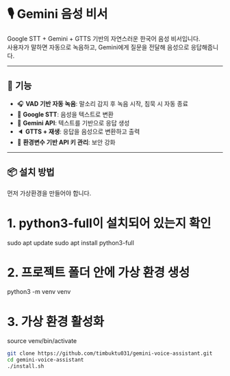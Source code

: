 # 🎙️ Gemini 음성 비서

Google STT + Gemini + GTTS 기반의 자연스러운 한국어 음성 비서입니다.  
사용자가 말하면 자동으로 녹음하고, Gemini에게 질문을 전달해 음성으로 응답해줍니다.

---

## 🚀 기능

- 🎧 **VAD 기반 자동 녹음**: 말소리 감지 후 녹음 시작, 침묵 시 자동 종료
- 🧠 **Google STT**: 음성을 텍스트로 변환
- 🤖 **Gemini API**: 텍스트를 기반으로 응답 생성
- 🔈 **GTTS + 재생**: 응답을 음성으로 변환하고 출력
- 🔐 **환경변수 기반 API 키 관리**: 보안 강화

---

## 📦 설치 방법

먼저 가상환경을 만들어야 합니다.
# 1. python3-full이 설치되어 있는지 확인
sudo apt update
sudo apt install python3-full
# 2. 프로젝트 폴더 안에 가상 환경 생성
python3 -m venv venv
# 3. 가상 환경 활성화
source venv/bin/activate

```bash
git clone https://github.com/timbuktu031/gemini-voice-assistant.git
cd gemini-voice-assistant
./install.sh
